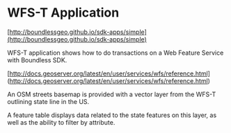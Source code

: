 # WFS-T Application

[http://boundlessgeo.github.io/sdk-apps/simple](http://boundlessgeo.github.io/sdk-apps/simple)

WFS-T application shows how to do transactions on a Web Feature Service with Boundless SDK.

[http://docs.geoserver.org/latest/en/user/services/wfs/reference.html] (http://docs.geoserver.org/latest/en/user/services/wfs/reference.html)

An OSM streets basemap is provided with a vector layer from the WFS-T outlining state line in the US.

A feature table displays data related to the state features on this layer, as well as the ability to filter by attribute.

